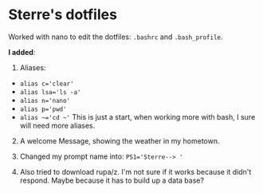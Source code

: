 # Sterre's dotfiles

Worked with nano to edit the dotfiles: `.bashrc` and `.bash_profile`. 

**I added**: 
01. Aliases:
- `alias c='clear'`
- `alias lsa='ls -a'`
- `alias n='nano'`
- `alias p='pwd'`
- `alias ~='cd ~'`
This is just a start, when working more with bash, I sure will need more aliases. 

02. A welcome Message, showing the weather in my hometown. 

03. Changed my prompt name into: `PS1='Sterre--> '` 

04. Also tried to download rupa/z. I'm not sure if it works because it didn't respond. Maybe because it has to build up a data base? 




